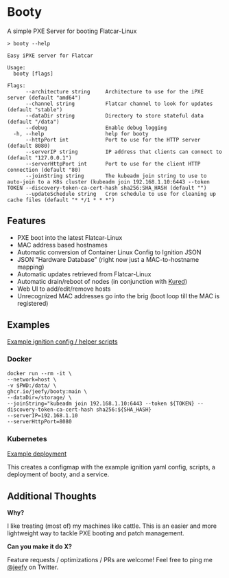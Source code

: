 # Booty

A simple PXE Server for booting Flatcar-Linux

```
> booty --help

Easy iPXE server for Flatcar

Usage:
  booty [flags]

Flags:
      --architecture string     Architecture to use for the iPXE server (default "amd64")
      --channel string          Flatcar channel to look for updates (default "stable")
      --dataDir string          Directory to store stateful data (default "/data")
      --debug                   Enable debug logging
  -h, --help                    help for booty
      --httpPort int            Port to use for the HTTP server (default 8080)
      --serverIP string         IP address that clients can connect to (default "127.0.0.1")
      --serverHttpPort int      Port to use for the client HTTP connection (default "80)
      --joinString string       The kubeadm join string to use to auto-join to a K8s cluster (kubeadm join 192.168.1.10:6443 --token TOKEN --discovery-token-ca-cert-hash sha256:SHA_HASH (default "")
      --updateSchedule string   Cron schedule to use for cleaning up cache files (default "* */1 * * *")
```

## Features

* PXE boot into the latest Flatcar-Linux
* MAC address based hostnames
* Automatic conversion of Container Linux Config to Ignition JSON
* JSON "Hardware Database" (right now just a MAC-to-hostname mapping)
* Automatic updates retrieved from Flatcar-Linux
* Automatic drain/reboot of nodes (in conjunction with [Kured](https://github.com/weaveworks/kured))
* Web UI to add/edit/remove hosts
* Unrecognized MAC addresses go into the brig (boot loop till the MAC is registered)


## Examples

[Example ignition config / helper scripts](examples/README.md)

### Docker

```
docker run --rm -it \
--network=host \
-v $PWD:/data/ \
ghcr.io/jeefy/booty:main \
--dataDir=/storage/ \
--joinString="kubeadm join 192.168.1.10:6443 --token ${TOKEN} --discovery-token-ca-cert-hash sha256:${SHA_HASH}
--serverIP=192.168.1.10
--serverHttpPort=8080
```

### Kubernetes

[Example deployment](examples/k8s.yaml)

This creates a configmap with the example ignition yaml config, scripts, a deployment of booty, and a service.

## Additional Thoughts

**Why?**

I like treating (most of) my machines like cattle. This is an easier and more lightweight way to tackle PXE booting and patch management.

**Can you make it do X?**

Feature requests / optimizations / PRs are welcome! Feel free to ping me [@jeefy](https://twitter.com/jeefy) on Twitter.
